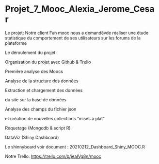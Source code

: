 # Projet_7_Mooc_Alexia_Jerome_Cesar


Le projet:
Notre client Fun mooc nous a demandévde réaliser une étude statistique du comportement de ses utilisateurs sur les forums de la plateforme


Le déroulement du projet:

Organisation du projet avec Github & Trello

Première analyse des Moocs

Analyse de la  structure des données

Extraction et chargement des données

du site sur la base de données

Analyse des champs du fichier json

et création de nouvelles collections “mises à plat”

Requetage (Mongodb & script R)

DataViz (Shiny Dashboard)


Le shinnyboard voir document : 20210212_Dashboard_Shiny_MOOC.R

Notre Trello: https://trello.com/b/jeaIVg8n/mooc
